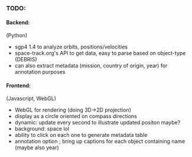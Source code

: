 ### TODO:
#### Backend:
(Python)
- sgp4 1.4 to analyze orbits, positions/velocities
- space-track.org's API to get data, easy to parse based on object-type (DEBRIS)
- can also extract metadata (mission, country of origin, year) for annotation purposes

#### Frontend:
(Javascript, WebGL)
- WebGL for rendering (doing 3D->2D projection)
- display as a circle oriented on compass directions
- dynamic: update every second to illustrate updated positon maybe?
- background: space lol
- ability to click on each one to generate metadata table
- annotation option ; bring up captions for each object containing name (maybe also year)

